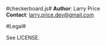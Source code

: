 #checkerboard.js#
__Author__: Larry Price  
__Contact__: <larry.price.dev@gmail.com>


#Legal#

See LICENSE.
